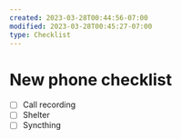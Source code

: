```yaml
---
created: 2023-03-28T00:44:56-07:00
modified: 2023-03-28T00:45:27-07:00
type: Checklist
---
```


# New phone checklist

- [ ] Call recording
- [ ] Shelter
- [ ] Syncthing
